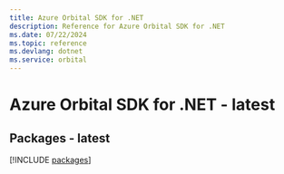 ```yaml
---
title: Azure Orbital SDK for .NET
description: Reference for Azure Orbital SDK for .NET
ms.date: 07/22/2024
ms.topic: reference
ms.devlang: dotnet
ms.service: orbital
---
```

# Azure Orbital SDK for .NET - latest
## Packages - latest
[!INCLUDE [packages](orbital-index.md)]